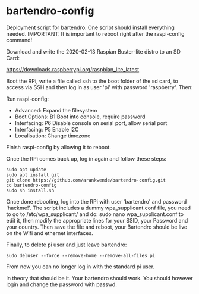 # bartendro-config

Deployment script for bartendro. One script should install everything needed.
IMPORTANT: It is important to reboot right after the raspi-config command!

Download and write the 2020-02-13 Raspian Buster-lite distro to an SD Card: 

 https://downloads.raspberrypi.org/raspbian_lite_latest

Boot the RPi, write a file called ssh to the boot folder of the sd card, to access via SSH and then log in as user 'pi' with password 'raspberry'. Then:

Run raspi-config:
* Advanced: Expand the filesystem
* Boot Options: B1:Boot into console, require password
* Interfacing: P6 Disable console on serial port, allow serial port
* Interfacing: P5 Enable I2C
* Localisation: Change timezone

Finish raspi-config by allowing it to reboot. 

Once the RPi comes back up, log in again and follow these steps:

```
sudo apt update
sudo apt install git
git clone https://github.com/arankwende/bartendro-config.git
cd bartendro-config
sudo sh install.sh
```

Once done rebooting, log into the RPi with user 'bartendro' and password 'hackme!'. 
The script includes a dummy wpa_supplicant.conf file, you need to go to /etc/wpa_supplicant/
and do:
sudo nano wpa_supplicant.conf
to edit it, then modify the appropriate lines for your SSID, your Password and your country.
Then save the file and reboot, your Bartendro should be live on the Wifi and ethernet interfaces.

Finally, to delete pi user and just leave bartendro:

    sudo deluser --force --remove-home --remove-all-files pi

From now you can no longer log in with the standard pi user. 

In theory that should be it. Your bartendro should work. You should however login and change the password with passwd.
